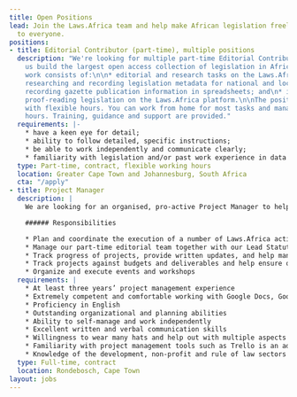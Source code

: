 ```yaml
---
title: Open Positions
lead: Join the Laws.Africa team and help make African legislation freely available
  to everyone.
positions:
- title: Editorial Contributor (part-time), multiple positions
  description: "We're looking for multiple part-time Editorial Contributors to help
    us build the largest open access collection of legislation in Africa! \n\nThe
    work consists of:\n\n* editorial and research tasks on the Laws.Africa platform;\n*
    researching and recording legislation metadata for national and local legislation;\n*
    recording gazette publication information in spreadsheets; and\n* importing and
    proof-reading legislation on the Laws.Africa platform.\n\nThe position is part-time
    with flexible hours. You can work from home for most tasks and manage your own
    hours. Training, guidance and support are provided."
  requirements: |-
    * have a keen eye for detail;
    * ability to follow detailed, specific instructions;
    * be able to work independently and communicate clearly;
    * familiarity with legislation and/or past work experience in data capturing advantageous.
  type: Part-time, contract, flexible working hours
  location: Greater Cape Town and Johannesburg, South Africa
  cta: "/apply"
- title: Project Manager
  description: |
    We are looking for an organised, pro-active Project Manager to help manage the execution and delivery of our activities and programmes. We are a small, dynamic, modern organisation that uses technology heavily to aid us in our work. You will work directly with the Laws.Africa core team (three people) and with the part-time editorial team (growing to about ten people) to help us achieve our goal of enabling free access to the law in sub-Saharan Africa.

    ###### Responsibilities

    * Plan and coordinate the execution of a number of Laws.Africa activities and programmes
    * Manage our part-time editorial team together with our Lead Statutes Editor
    * Track progress of projects, provide written updates, and help manage risks
    * Track projects against budgets and deliverables and help ensure on-time, on-budget delivery
    * Organize and execute events and workshops
  requirements: |
    * At least three years’ project management experience
    * Extremely competent and comfortable working with Google Docs, Google Sheets and/or MS Excel and Word
    * Proficiency in English
    * Outstanding organizational and planning abilities
    * Ability to self-manage and work independently
    * Excellent written and verbal communication skills
    * Willingness to wear many hats and help out with multiple aspects of running a small, busy, non-profit organisation
    * Familiarity with project management tools such as Trello is an advantage
    * Knowledge of the development, non-profit and rule of law sectors is an advantage
  type: Full-time, contract
  location: Rondebosch, Cape Town
layout: jobs
---
```


